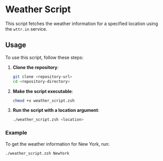 # Weather Script

This script fetches the weather information for a specified location using the `wttr.in` service.

## Usage

To use this script, follow these steps:

1. **Clone the repository**:
    ```sh
    git clone <repository-url>
    cd <repository-directory>
    ```

2. **Make the script executable**:
    ```sh
    chmod +x weather_script.zsh
    ```

3. **Run the script with a location argument**:
    ```sh
    ./weather_script.zsh <location>
    ```

### Example

To get the weather information for New York, run:

```sh
./weather_script.zsh NewYork
